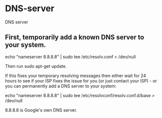 # DNS-server
DNS server




## First, temporarily add a known DNS server to your system.

echo "nameserver 8.8.8.8" | sudo tee /etc/resolv.conf > /dev/null

Then run sudo apt-get update.

If this fixes your temporary resolving messages then either wait for 24 hours to see if your ISP fixes the issue for you (or just contact your ISP) - or you can permanently add a DNS server to your system:

echo "nameserver 8.8.8.8" | sudo tee /etc/resolvconf/resolv.conf.d/base > /dev/null

8.8.8.8 is Google's own DNS server.
